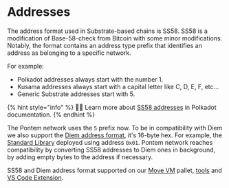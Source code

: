 # Addresses

The address format used in Substrate-based chains is SS58. SS58 is a modification of Base-58-check from Bitcoin with some minor modifications. Notably, the format contains an address type prefix that identifies an address as belonging to a specific network.

For example:

* Polkadot addresses always start with the number 1.
* Kusama addresses always start with a capital letter like C, D, E, F, etc...
* Generic Substrate addresses start with 5.

{% hint style="info" %}
🧙‍♂️ Learn more about [SS58 addresses](https://wiki.polkadot.network/docs/en/learn-accounts) in Polkadot documentation.
{% endhint %}

The Pontem network uses the `5` prefix now. To be in compatibility with Diem we also support the [Diem address format](https://developers.diem.com/main/docs/move-primitives-address), it's 16-byte hex. For example, the [Standard Library](../move_vm/stdlib.md) deployed using address `0x01`. Pontem network reaches compatibility by converting SS58 addresses to Diem ones in background, by adding empty bytes to the address if necessary.

SS58 and Diem address format supported on our [Move VM](../move_vm/pallet.md) pallet, [tools](../move_vm/compiler_&_toolset.md) and [VS Code Extension](https://marketplace.visualstudio.com/items?itemName=PontemNetwork.move-language).
